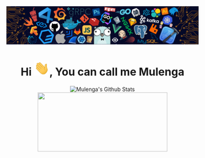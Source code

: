 <img src="languages-header.png" alt="languages-img">
<h1 align="center">Hi <img src="wave.gif" width="40px">, You can call me Mulenga</h1>


<p align="center">
<img width="450" align="center" src="https://github-readme-stats-defcon27.vercel.app/api?username=mulengacmulenga&show_icons=true&line_height=21&theme=react" alt="Mulenga's Github Stats" />
<img width="340" height="155" align="center" 
     src="https://github-readme-stats.vercel.app/api/top-langs/?username=mulengacmulenga&layout=compact"/>
     
</p>
